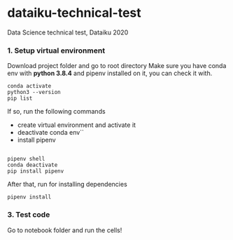# dataiku-technical-test
Data Science technical test, Dataiku 2020


### 1. Setup virtual environment 
Download project folder and go to root directory
Make sure you have conda env with **python 3.8.4** and pipenv installed on it, you can check it with. 
```
conda activate 
python3 --version
pip list 
```
If so, run the following commands 
- create virtual environment and activate it
- deactivate conda env``
- install pipenv 
```

pipenv shell 
conda deactivate 
pip install pipenv

```
After that, run for installing dependencies

```
pipenv install
```

### 3. Test code 
Go to notebook folder and run the cells!
